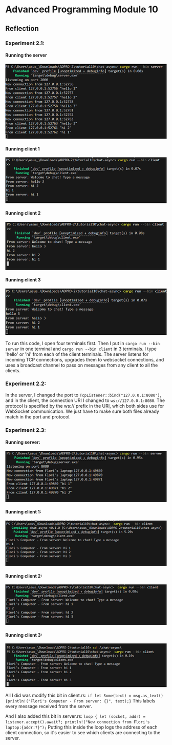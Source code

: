 # Advanced Programming Module 10
## Reflection

### Experiment 2.1:

#### Running the server
![alt text](image.png)

#### Running client 1
![alt text](image-1.png)

#### Running client 2
![alt text](image-2.png)

#### Running client 3
![alt text](image-3.png)

To run this code, I open four terminals first. Then I put in `cargo run --bin server` in one terminal and `cargo run --bin client` in 3 terminals. I type 'hello' or 'hi' from each of the client terminals. The server listens for incoming TCP connections, upgrades them to websocket connections, and uses a broadcast channel to pass on messages from any client to all the clients.

### Experiment 2.2:
In the server, I changed the port to `TcpListener::bind("127.0.0.1:8080")`, and in the client, the connection URI I changed to `ws://127.0.0.1:8080`. The protocol is specified by the ws:// prefix in the URI, which both sides use for WebSocket communication. We just have to make sure both files already match in the port and protocol.

### Experiment 2.3:
#### Running server:
![alt text](image-7.png)
#### Running client 1:
![alt text](image-6.png)
#### Running client 2:
![alt text](image-5.png)
#### Running client 3:
![alt text](image-4.png)

All I did was modify this bit in client.rs: 
 `if let Some(text) = msg.as_text() {println!("Flori's Computer - From server: {}", text);}`
This labels every message received from the server.

And I also added this bit in server.rs:
    `loop {
    let (socket, addr) = listener.accept().await?;
    println!("New connection from Flori's laptop:{addr:?}");`
Putting this inside the loop logs the address of each client connection, so it's easier to see which clients are connecting to the server. 